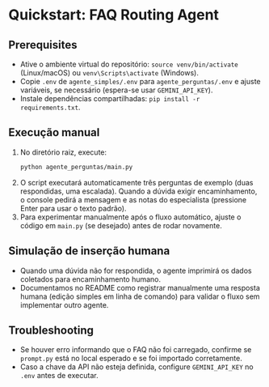 # Quickstart: FAQ Routing Agent

## Prerequisites
- Ative o ambiente virtual do repositório: `source venv/bin/activate` (Linux/macOS) ou `venv\Scripts\activate` (Windows).
- Copie `.env` de `agente_simples/.env` para `agente_perguntas/.env` e ajuste variáveis, se necessário (espera-se usar `GEMINI_API_KEY`).
- Instale dependências compartilhadas: `pip install -r requirements.txt`.

## Execução manual
1. No diretório raiz, execute:
   ```bash
   python agente_perguntas/main.py
   ```
2. O script executará automaticamente três perguntas de exemplo (duas respondidas, uma escalada). Quando a dúvida exigir encaminhamento, o console pedirá a mensagem e as notas do especialista (pressione Enter para usar o texto padrão).
3. Para experimentar manualmente após o fluxo automático, ajuste o código em `main.py` (se desejado) antes de rodar novamente.

## Simulação de inserção humana
- Quando uma dúvida não for respondida, o agente imprimirá os dados coletados para encaminhamento humano.
- Documentamos no README como registrar manualmente uma resposta humana (edição simples em linha de comando) para validar o fluxo sem implementar outro agente.

## Troubleshooting
- Se houver erro informando que o FAQ não foi carregado, confirme se `prompt.py` está no local esperado e se foi importado corretamente.
- Caso a chave da API não esteja definida, configure `GEMINI_API_KEY` no `.env` antes de executar.
